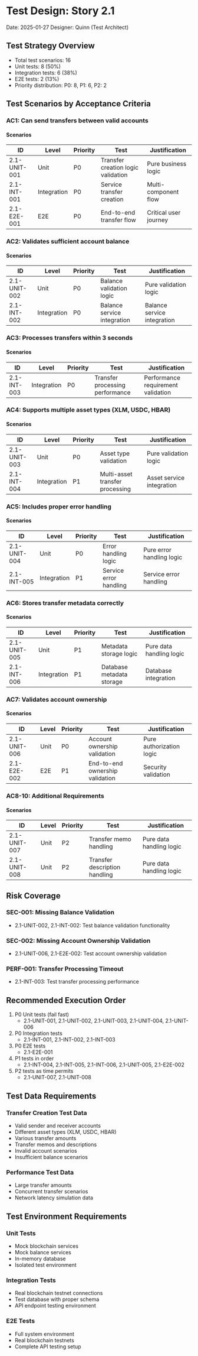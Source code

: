 # Test Design: Story 2.1

Date: 2025-01-27
Designer: Quinn (Test Architect)

## Test Strategy Overview

- Total test scenarios: 16
- Unit tests: 8 (50%)
- Integration tests: 6 (38%)
- E2E tests: 2 (13%)
- Priority distribution: P0: 8, P1: 6, P2: 2

## Test Scenarios by Acceptance Criteria

### AC1: Can send transfers between valid accounts

#### Scenarios

| ID           | Level       | Priority | Test                      | Justification            |
| ------------ | ----------- | -------- | ------------------------- | ------------------------ |
| 2.1-UNIT-001 | Unit        | P0       | Transfer creation logic validation | Pure business logic |
| 2.1-INT-001  | Integration | P0       | Service transfer creation | Multi-component flow |
| 2.1-E2E-001  | E2E         | P0       | End-to-end transfer flow | Critical user journey |

### AC2: Validates sufficient account balance

#### Scenarios

| ID           | Level       | Priority | Test                      | Justification            |
| ------------ | ----------- | -------- | ------------------------- | ------------------------ |
| 2.1-UNIT-002 | Unit        | P0       | Balance validation logic | Pure validation logic |
| 2.1-INT-002  | Integration | P0       | Balance service integration | Balance service integration |

### AC3: Processes transfers within 3 seconds

#### Scenarios

| ID           | Level       | Priority | Test                      | Justification            |
| ------------ | ----------- | -------- | ------------------------- | ------------------------ |
| 2.1-INT-003  | Integration | P0       | Transfer processing performance | Performance requirement validation |

### AC4: Supports multiple asset types (XLM, USDC, HBAR)

#### Scenarios

| ID           | Level       | Priority | Test                      | Justification            |
| ------------ | ----------- | -------- | ------------------------- | ------------------------ |
| 2.1-UNIT-003 | Unit        | P0       | Asset type validation | Pure validation logic |
| 2.1-INT-004  | Integration | P1       | Multi-asset transfer processing | Asset service integration |

### AC5: Includes proper error handling

#### Scenarios

| ID           | Level       | Priority | Test                      | Justification            |
| ------------ | ----------- | -------- | ------------------------- | ------------------------ |
| 2.1-UNIT-004 | Unit        | P0       | Error handling logic | Pure error handling logic |
| 2.1-INT-005  | Integration | P1       | Service error handling | Service error handling |

### AC6: Stores transfer metadata correctly

#### Scenarios

| ID           | Level       | Priority | Test                      | Justification            |
| ------------ | ----------- | -------- | ------------------------- | ------------------------ |
| 2.1-UNIT-005 | Unit        | P1       | Metadata storage logic | Pure data handling logic |
| 2.1-INT-006  | Integration | P1       | Database metadata storage | Database integration |

### AC7: Validates account ownership

#### Scenarios

| ID           | Level       | Priority | Test                      | Justification            |
| ------------ | ----------- | -------- | ------------------------- | ------------------------ |
| 2.1-UNIT-006 | Unit        | P0       | Account ownership validation | Pure authorization logic |
| 2.1-E2E-002  | E2E         | P1       | End-to-end ownership validation | Security validation |

### AC8-10: Additional Requirements

#### Scenarios

| ID           | Level       | Priority | Test                      | Justification            |
| ------------ | ----------- | -------- | ------------------------- | ------------------------ |
| 2.1-UNIT-007 | Unit        | P2       | Transfer memo handling | Pure data handling logic |
| 2.1-UNIT-008 | Unit        | P2       | Transfer description handling | Pure data handling logic |

## Risk Coverage

### SEC-001: Missing Balance Validation
- 2.1-UNIT-002, 2.1-INT-002: Test balance validation functionality

### SEC-002: Missing Account Ownership Validation
- 2.1-UNIT-006, 2.1-E2E-002: Test account ownership validation

### PERF-001: Transfer Processing Timeout
- 2.1-INT-003: Test transfer processing performance

## Recommended Execution Order

1. P0 Unit tests (fail fast)
   - 2.1-UNIT-001, 2.1-UNIT-002, 2.1-UNIT-003, 2.1-UNIT-004, 2.1-UNIT-006
2. P0 Integration tests
   - 2.1-INT-001, 2.1-INT-002, 2.1-INT-003
3. P0 E2E tests
   - 2.1-E2E-001
4. P1 tests in order
   - 2.1-INT-004, 2.1-INT-005, 2.1-INT-006, 2.1-UNIT-005, 2.1-E2E-002
5. P2 tests as time permits
   - 2.1-UNIT-007, 2.1-UNIT-008

## Test Data Requirements

### Transfer Creation Test Data
- Valid sender and receiver accounts
- Different asset types (XLM, USDC, HBAR)
- Various transfer amounts
- Transfer memos and descriptions
- Invalid account scenarios
- Insufficient balance scenarios

### Performance Test Data
- Large transfer amounts
- Concurrent transfer scenarios
- Network latency simulation data

## Test Environment Requirements

### Unit Tests
- Mock blockchain services
- Mock balance services
- In-memory database
- Isolated test environment

### Integration Tests
- Real blockchain testnet connections
- Test database with proper schema
- API endpoint testing environment

### E2E Tests
- Full system environment
- Real blockchain testnets
- Complete API testing setup
